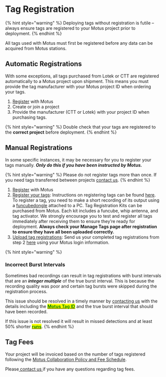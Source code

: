 # Tag Registration

{% hint style="warning" %}
Deploying tags without registration is futile – always ensure tags are registered to your Motus project prior to deployment.
{% endhint %}

All tags used with Motus must first be registered before any data can be acquired from Motus stations.

## Automatic Registrations

With some exceptions, all tags purchased from Lotek or CTT are registered automatically to a Motus project upon shipment. This means you must provide the tag manufacturer with your Motus project ID when ordering your tags.

1. [Register](https://motus.org/data/user/new) with Motus
2. Create or join a project
3. Provide the manufacturer (CTT or Lotek) with your project ID when purchasing tags.

{% hint style="warning" %}
Double check that your tags are registered to the **correct project** before deployment.
{% endhint %}

## Manual Registrations

In some specific instances, it may be necessary for you to register your tags manually. _**Only do this if you have been instructed by Motus.**_

{% hint style="warning" %}
Please do not register tags more than once. If you need tags transferred between projects [contact us](https://motus.org/contact/).
{% endhint %}

1. [Register](https://motus.org/data/user/new) with Motus
2. [Register your tags](https://archived.sensorgnome.org/VHF_Tag_Registration): Instructions on registering tags can be found [here](https://archived.sensorgnome.org/VHF_Tag_Registration). To register a tag, you need to make a short recording of its output using a [funcubedongle](http://www.funcubedongle.com) attached to a PC. Tag Registration Kits can be purchased from Motus. Each kit includes a funcube, whip antenna, and tag activator. We strongly encourage you to test and register all tags immediately after receiving them to ensure they’re ready for deployment. **Always check your Manage Tags page after registration to ensure they have all been uploaded correctly.**
3. [Upload tag registrations](https://motus.org/data/project/sgJobs): Send us your completed tag registrations from step 2 [here](https://motus.org/data/project/sgJobs) using your Motus login information.

{% hint style="warning" %}
### Incorrect Burst Intervals

Sometimes bad recordings can result in tag registrations with burst intervals that are an _**integer multiple**_ of the true burst interval. This is because the recording quality was poor and certain tag bursts were skipped during the registration process.

This issue should be resolved in a timely manner by [contacting us](https://motus.org/contact) with the details including the [<mark style="color:green;">**Motus Tag ID**</mark>](../../glossary.md#tags) and the true burst interval that should have been recorded.

If this issue is not resolved it will result in missed detections and at least 50% shorter [<mark style="color:green;">**runs**</mark>](../../glossary.md#tags).
{% endhint %}

## Tag Fees

Your project will be invoiced based on the number of tags registered following the [Motus Collaboration Policy and Fee Schedule](https://motus.org/policy2022/).

Please[ contact us ](https://motus.org/contact)if you have any questions regarding tag fees.
